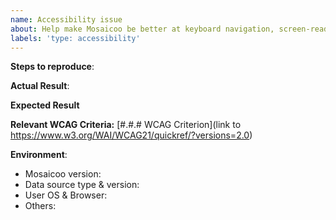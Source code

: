 ```yaml
---
name: Accessibility issue
about: Help make Mosaicoo be better at keyboard navigation, screen-readable and accessible to all.
labels: 'type: accessibility'
---
```


<!--
Please only use this template for submitting accessibility issues.

This is a new feature area for Mosaicoo that we want to improve. We have long way to go
to really improve accessibility and would like your help to know where to start.
-->

**Steps to reproduce**:

**Actual Result**:

**Expected Result**

**Relevant WCAG Criteria:** [#.#.# WCAG Criterion](link to https://www.w3.org/WAI/WCAG21/quickref/?versions=2.0)

**Environment**:
- Mosaicoo version:
- Data source type & version:
- User OS & Browser:
- Others:
